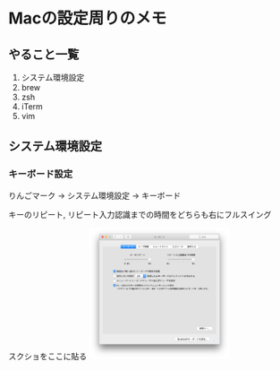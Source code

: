 # Macの設定周りのメモ

## やること一覧

1. システム環境設定
1. brew
1. zsh
1. iTerm
1. vim

## システム環境設定

### キーボード設定
りんごマーク -> システム環境設定 -> キーボード

キーのリピート, リピート入力認識までの時間をどちらも右にフルスイング

スクショをここに貼る
<img src="https://github.com/uzimihsr/setup/blob/master/images/keyboard_setting.png" width=50%>
